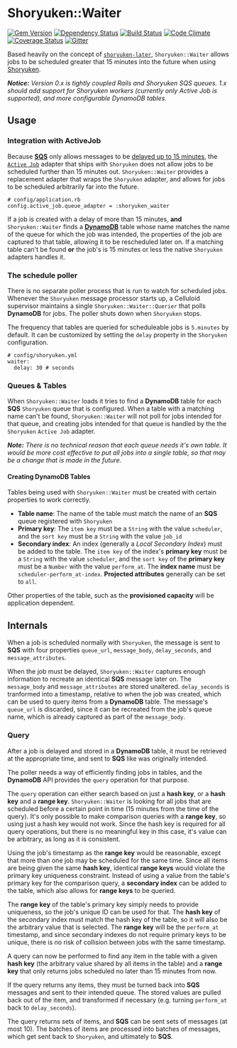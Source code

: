 # Shoryuken::Waiter

[![Gem Version](http://img.shields.io/gem/v/shoryuken-waiter.svg)](https://rubygems.org/gems/shoryuken-waiter)
[![Dependency Status](https://gemnasium.com/farski/shoryuken-waiter.svg)](https://gemnasium.com/farski/shoryuken-waiter)
[![Build Status](https://travis-ci.org/farski/shoryuken-waiter.svg)](https://travis-ci.org/farski/shoryuken-waiter)
[![Code Climate](https://codeclimate.com/github/farski/shoryuken-waiter/badges/gpa.svg)](https://codeclimate.com/github/farski/shoryuken-waiter)
[![Coverage Status](https://coveralls.io/repos/farski/shoryuken-waiter/badge.svg?branch=master&service=github)](https://coveralls.io/github/farski/shoryuken-waiter?branch=master)
[![Gitter](https://badges.gitter.im/Join%20Chat.svg)](https://gitter.im/farski/shoryuken-waiter?utm_source=badge&utm_medium=badge&utm_campaign=pr-badge)

Based heavily on the concept of [`shoryuken-later`](https://github.com/joekhoobyar/shoryuken-later), `Shoryuken::Waiter` allows jobs to be scheduled greater that 15 minutes into the future when using [Shoryuken](https://github.com/phstc/shoryuken).

_**Notice:** Version 0.x is tightly coupled Rails and Shoryuken SQS queues. 1.x should add support for Shoryuken workers (currently only Active Job is supported), and more configurable DynamoDB tables._

## Usage

### Integration with ActiveJob

Because **[SQS](https://aws.amazon.com/sqs/)** only allows messages to be [delayed up to 15 minutes](https://docs.aws.amazon.com/AWSSimpleQueueService/latest/APIReference/API_SendMessage.html), the [`Active Job`](http://guides.rubyonrails.org/active_job_basics.html) adapter that ships with `Shoryuken` does not allow jobs to be scheduled further than 15 minutes out. `Shoryuken::Waiter` provides a replacement adapter that wraps the `Shoryuken` adapter, and allows for jobs to be scheduled arbitrarily far into the future.
```
# config/application.rb
config.active_job.queue_adapter = :shoryuken_waiter
```

If a job is created with a delay of more than 15 minutes, **and** `Shoryuken::Waiter` finds a **[DynamoDB](https://aws.amazon.com/dynamodb/)** table whose name matches the name of the queue for which the job was intended, the properties of the job are captured to that table, allowing it to be rescheduled later on. If a matching table can't be found **or** the job's is 15 minutes or less the native `Shoryuken` adapters handles it.

### The schedule poller

There is no separate poller process that is run to watch for scheduled jobs. Whenever the `Shoryuken` message processor starts up, a Celluloid supervisor maintains a single `Shoryuken::Waiter::Querier` that polls **DynamoDB** for jobs. The poller shuts down when `Shoryuken` stops.

The frequency that tables are queried for scheduleable jobs is `5.minutes` by default. It can be customized by setting the `delay` property in the `Shoryuken` configuration.

```
# config/shoryuken.yml
waiter:
  delay: 30 # seconds
```

### Queues & Tables

When `Shoryuken::Waiter` loads it tries to find a **DynamoDB** table for each **SQS** `Shoryuken` queue that is configured. When a table with a matching name can't be found, `Shoryuken::Waiter` will not poll for jobs intended for that queue, and creating jobs intended for that queue is handled by the the `Shoryuken` `Active Job` adapter.

_**Note:** There is no technical reason that each queue needs it's own table. It would be more cost effective to put all jobs into a single table, so that may be a change that is made in the future._

#### Creating DynamoDB Tables

Tables being used with `Shoryuken::Waiter` must be created with certain properties to work correctly.

* **Table name**: The name of the table must match the name of an **SQS** queue registered with `Shoryuken`
* **Primary key**: The `item key` must be a `String` with the value `scheduler`, and the `sort key` must be a `String` with the value `job_id`
* **Secondary index**: An index (generally a *Local Secondary Index*) must be added to the table. The `item key` of the index's **primary key** must be a `String` with the value `scheduler`, and the `sort key` of the **primary key** must be a `Number` with the value `perform_at`. The **index name** must be `scheduler-perform_at-index`. **Projected attributes** generally can be set to `all`.

Other properties of the table, such as the **provisioned capacity** will be application dependent.

## Internals

When a job is scheduled normally with `Shoryuken`, the message is sent to **SQS** with four properties `queue_url`, `message_body`, `delay_seconds`, and `message_attributes`.

When the job must be delayed, `Shoryuken::Waiter` captures enough information to recreate an identical **SQS** message later on. The `message_body` and `message_attributes` are stored unaltered. `delay_seconds` is tranformed into a timestamp, relative to when the job was created, which can be used to query items from a **DynamoDB** table. The message's `queue_url` is discarded, since it can be recreated from the job's queue name, which is already captured as part of the `message_body`.

### Query

After a job is delayed and stored in a **DynamoDB** table, it must be retrieved at the appropriate time, and sent to **SQS** like was originally intended.

The poller needs a way of efficiently finding jobs in tables, and the **DynamoDB** API provides the `query` operation for that purpose.

The `query` operation can either search based on just a **hash key**, or a **hash key** and a **range key**. `Shoryuken::Waiter` is looking for all jobs that are scheduled before a certain point in time (15 minutes from the time of the query). It's only possible to make comparison queries with a **range key**, so using just a hash key would not work. Since the hash key is required for all query operations, but there is no meaningful key in this case, it's value can be arbitrary, as long as it is consistent.

Using the job's timestamp as the **range key** would be reasonable, except that more than one job may be scheduled for the same time. Since all items are being given the same **hash key**, identical **range keys** would violate the primary key uniqueness constraint. Instead of using a value from the table's primary key for the comparison query, a **secondary index** can be added to the table, which also allows for **range keys** to be queried.

The **range key** of the table's primary key simply needs to provide uniqueness, so the job's unique ID can be used for that. The **hash key** of the secondary index must match the hash key of the table, so it will also be the arbitrary value that is selected. The **range key** will be the `perform_at` timestamp, and since secondary indexes do not require primary keys to be unique, there is no risk of collision between jobs with the same timestamp.

A query can now be performed to find any item in the table with a given **hash key** (the arbitrary value shared by all items in the table) and a **range key** that only returns jobs scheduled no later than 15 minutes from now.

If the query returns any items, they must be turned back into **SQS** messages and sent to their intended queue. The stored values are pulled back out of the item, and transformed if necessary (e.g. turning `perform_at` back to `delay_seconds`).

The query returns sets of items, and **SQS** can be sent sets of messages (at most 10). The batches of items are processed into batches of messages, which get sent back to `Shoryuken`, and ultimately to **SQS**.

